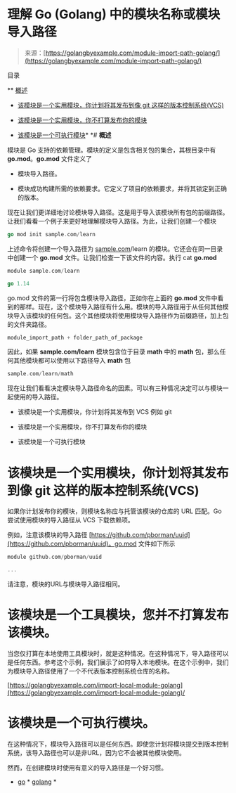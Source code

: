 <!--yml

分类：未分类

日期：2024-10-13 06:29:54

-->

# 理解 Go (Golang) 中的模块名称或模块导入路径

> 来源：[https://golangbyexample.com/module-import-path-golang/](https://golangbyexample.com/module-import-path-golang/)

目录

**   [概述](#Overview "Overview")

+   [该模块是一个实用模块，你计划将其发布到像 git 这样的版本控制系统(VCS)](#The_module_is_a_utility_module_and_you_plan_to_publish_your_module_to_VCS_like_git "该模块是一个实用模块，你计划将其发布到像 git 这样的版本控制系统(VCS)")

+   [该模块是一个实用模块，你不打算发布你的模块](#The_module_is_a_utility_module_and_you_dont_plan_to_publish_your_module "该模块是一个实用模块，你不打算发布你的模块")

+   [该模块是一个可执行模块](#The_module_is_a_executable_module "该模块是一个可执行模块")*  *# **概述**

模块是 Go 支持的依赖管理。模块的定义是包含相关包的集合，其根目录中有 **go.mod**。**go.mod** 文件定义了

+   模块导入路径。

+   模块成功构建所需的依赖要求。它定义了项目的依赖要求，并将其锁定到正确的版本。

现在让我们更详细地讨论模块导入路径。这是用于导入该模块所有包的前缀路径。让我们看看一个例子来更好地理解模块导入路径。为此，让我们创建一个模块

```go
go mod init sample.com/learn
```

上述命令将创建一个导入路径为 [sample.com](http://sample.com)/learn 的模块。它还会在同一目录中创建一个 **go.mod** 文件。让我们检查一下该文件的内容。执行 cat **go.mod**

```go
module sample.com/learn

go 1.14
```

go.mod 文件的第一行将包含模块导入路径，正如你在上面的 **go.mod** 文件中看到的那样。现在，这个模块导入路径有什么用。模块的导入路径用于从任何其他模块导入该模块的任何包。这个其他模块将使用模块导入路径作为前缀路径，加上包的文件夹路径。

```go
module_import_path + folder_path_of_package
```

因此，如果 **sample.com/learn** 模块包含位于目录 **math** 中的 **math** 包，那么任何其他模块都可以使用以下路径导入 **math** 包

```go
sample.com/learn/math
```

现在让我们看看决定模块导入路径命名的因素。可以有三种情况决定可以与模块一起使用的导入路径。

+   该模块是一个实用模块，你计划将其发布到 VCS 例如 git

+   该模块是一个实用模块，你不打算发布你的模块

+   该模块是一个可执行模块

# **该模块是一个实用模块，你计划将其发布到像 git 这样的版本控制系统(VCS)**

如果你计划发布你的模块，则模块名称应与托管该模块的仓库的 URL 匹配。Go 尝试使用模块的导入路径从 VCS 下载依赖项。

例如，注意该模块的导入路径 [https://github.com/pborman/uuid](https://github.com/pborman/uuid)。go.mod 文件如下所示

```go
module github.com/pborman/uuid

...
```

请注意，模块的URL与模块导入路径相同。

# **该模块是一个工具模块，您并不打算发布该模块。**

当您仅打算在本地使用工具模块时，就是这种情况。在这种情况下，导入路径可以是任何东西。参考这个示例，我们展示了如何导入本地模块。在这个示例中，我们为模块导入路径使用了一个不代表版本控制系统仓库的名称。

[https://golangbyexample.com/import-local-module-golang](https://golangbyexample.com/import-local-module-golang)/

# **该模块是一个可执行模块。**

在这种情况下，模块导入路径可以是任何东西。即使您计划将模块提交到版本控制系统，该导入路径也可以是非URL，因为它不会被其他模块使用。

然而，在创建模块时使用有意义的导入路径是一个好习惯。

+   [go](https://golangbyexample.com/tag/go/) * [golang](https://golangbyexample.com/tag/golang/) *
